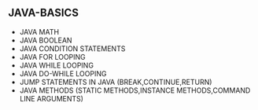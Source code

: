 ## JAVA-BASICS
* JAVA MATH   
* JAVA BOOLEAN  
* JAVA CONDITION STATEMENTS  
* JAVA FOR LOOPING   
* JAVA WHILE LOOPING   
* JAVA DO-WHILE LOOPING  
* JUMP STATEMENTS IN JAVA (BREAK,CONTINUE,RETURN)   
* JAVA METHODS (STATIC METHODS,INSTANCE METHODS,COMMAND LINE ARGUMENTS)
  
